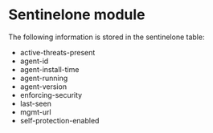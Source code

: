 Sentinelone module
================


The following information is stored in the sentinelone table:


* active-threats-present
* agent-id
* agent-install-time
* agent-running
* agent-version
* enforcing-security
* last-seen
* mgmt-url
* self-protection-enabled
